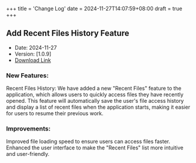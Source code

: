 +++
title = 'Change Log'
date = 2024-11-27T14:07:59+08:00
draft = true
+++

## Add Recent Files History Feature

- Date: 2024-11-27
- Version: [1.0.9]
- [Download Link](https://github.com/Easy-Hugo/release/releases)

### New Features:

Recent Files History: We have added a new "Recent Files" feature to the application, which allows users to quickly access files they have recently opened. This feature will automatically save the user's file access history and display a list of recent files when the application starts, making it easier for users to resume their previous work.

### Improvements:

Improved file loading speed to ensure users can access files faster.
Enhanced the user interface to make the "Recent Files" list more intuitive and user-friendly.
